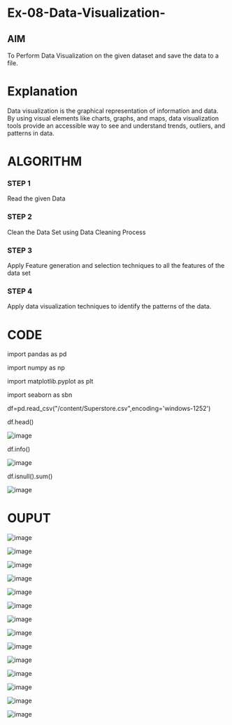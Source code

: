 # Ex-08-Data-Visualization-

## AIM
To Perform Data Visualization on the given dataset and save the data to a file. 

# Explanation
Data visualization is the graphical representation of information and data. By using visual elements like charts, graphs, and maps, data visualization tools provide an accessible way to see and understand trends, outliers, and patterns in data.

# ALGORITHM
### STEP 1
Read the given Data
### STEP 2
Clean the Data Set using Data Cleaning Process
### STEP 3
Apply Feature generation and selection techniques to all the features of the data set
### STEP 4
Apply data visualization techniques to identify the patterns of the data.


# CODE
import pandas as pd

import numpy as np

import matplotlib.pyplot as plt

import seaborn as sbn

df=pd.read_csv("/content/Superstore.csv",encoding='windows-1252')

df.head()

![image](https://github.com/Rajasree-321/Ex-08-Data-Visualization-/assets/96918911/c644d94c-dfbe-498f-824d-150c8236c3ea)

df.info()

![image](https://github.com/Rajasree-321/Ex-08-Data-Visualization-/assets/96918911/51371463-51c4-47fb-9e57-190b33e682b4)

df.isnull().sum()

![image](https://github.com/Rajasree-321/Ex-08-Data-Visualization-/assets/96918911/833d0fdf-15b2-4422-b2c9-bf14d91935f3)

# OUPUT

![image](https://github.com/Rajasree-321/Ex-08-Data-Visualization-/assets/96918911/060a2212-5b80-4c6e-9d6a-583251e6326f)

![image](https://github.com/Rajasree-321/Ex-08-Data-Visualization-/assets/96918911/94734e04-c0d2-4e00-942c-870565898758)

![image](https://github.com/Rajasree-321/Ex-08-Data-Visualization-/assets/96918911/bc74f073-5c2e-4c85-a443-0d0374568242)

![image](https://github.com/Rajasree-321/Ex-08-Data-Visualization-/assets/96918911/6d71d55f-9860-45e4-9c9d-3cb1ab232578)

![image](https://github.com/Rajasree-321/Ex-08-Data-Visualization-/assets/96918911/3d128b07-e738-42fb-bb49-8b530e1dd0d8)

![image](https://github.com/Rajasree-321/Ex-08-Data-Visualization-/assets/96918911/f8983b03-706d-441c-b082-ff3bdf296a8d)

![image](https://github.com/Rajasree-321/Ex-08-Data-Visualization-/assets/96918911/8f488e87-ffa7-4f89-a69f-5cf2486b53f9)

![image](https://github.com/Rajasree-321/Ex-08-Data-Visualization-/assets/96918911/4ef7aa09-5833-4be5-bab5-28ccd03b7586)

![image](https://github.com/Rajasree-321/Ex-08-Data-Visualization-/assets/96918911/cc062881-12d3-4d7b-b552-f57a4e0d88e5)

![image](https://github.com/Rajasree-321/Ex-08-Data-Visualization-/assets/96918911/859fa08f-0917-4612-a917-fb75ae1e83c5)

![image](https://github.com/Rajasree-321/Ex-08-Data-Visualization-/assets/96918911/57cd693c-4784-4fc9-8a03-9a36105b148b)

![image](https://github.com/Rajasree-321/Ex-08-Data-Visualization-/assets/96918911/b6f2dfec-729c-4025-9b51-a9bd1f9d31ae)

![image](https://github.com/Rajasree-321/Ex-08-Data-Visualization-/assets/96918911/66dba270-bd83-4ddb-9a4d-72ee0644952b)

![image](https://github.com/Rajasree-321/Ex-08-Data-Visualization-/assets/96918911/80d2c392-3159-4db4-92a3-ab3dc1922d21)







